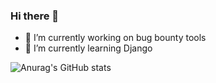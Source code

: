 ### Hi there 👋

<!--
**Zi4Sec/Zi4Sec** is a ✨ _special_ ✨ repository because its `README.md` (this file) appears on your GitHub profile.
Here are some ideas to get you started:

- 👯 I’m looking to collaborate on ...
- 🤔 I’m looking for help with ...
- 💬 Ask me about ...
- 📫 How to reach me: ...
- 😄 Pronouns: ...
- ⚡ Fun fact: ...
-->

- 🔭 I’m currently working on bug bounty tools
- 🌱 I’m currently learning Django

![Anurag's GitHub stats](https://github-readme-stats.vercel.app/api?username=anuraghazra&show_icons=true&theme=radical)
